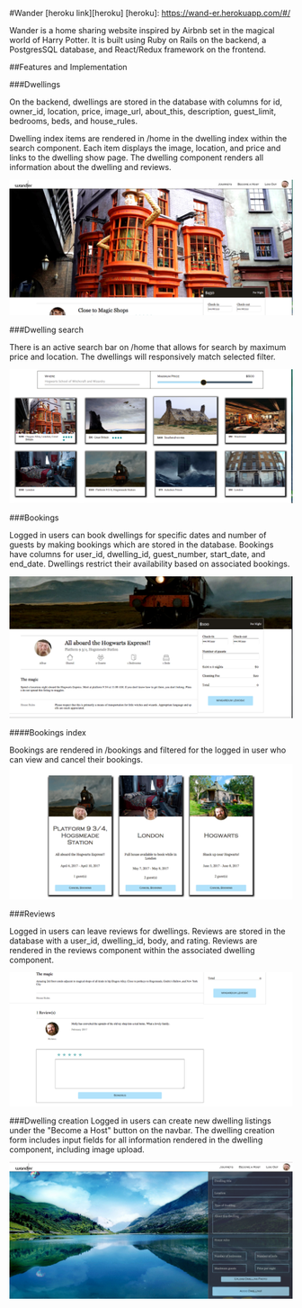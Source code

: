 #Wander
[heroku link][heroku]
[heroku]: https://wand-er.herokuapp.com/#/

Wander is a home sharing website inspired by Airbnb set in the magical world of Harry Potter. It is built using Ruby on Rails on the backend, a PostgresSQL database, and React/Redux framework on the frontend.

##Features and Implementation

###Dwellings

On the backend, dwellings are stored in the database with columns for id, owner_id, location, price, image_url, about_this, description, guest_limit, bedrooms, beds, and house_rules.

Dwelling index items are rendered in /home in the dwelling index within the search component.  Each item displays the image, location, and price and links to the dwelling show page.
The dwelling component renders all information about the dwelling and reviews.

![images](app/assets/images/dwelling_component2.png)

###Dwelling search

There is an active search bar on /home that allows for search by maximum price and location.  The dwellings will responsively match selected filter.

![images](app/assets/images/search_component2.png)

###Bookings

Logged in users can book dwellings for specific dates and number of guests by making bookings which are stored in the database. Bookings have columns for user_id, dwelling_id, guest_number, start_date, and end_date. Dwellings restrict their availability based on associated bookings.

![images](app/assets/images/Booking_component2.png)

####Bookings index

Bookings are rendered in /bookings and filtered for the logged in user who can view and cancel their bookings.
![images](app/assets/images/booking_index.png)

###Reviews

Logged in users can leave reviews for dwellings. Reviews are stored in the database with a user_id, dwelling_id, body, and rating.
Reviews are rendered in the reviews component within the associated dwelling component.

![images](app/assets/images/review_component2.png)

###Dwelling creation
Logged in users can create new dwelling listings under the "Become a Host" button on the navbar.  The dwelling creation form includes
input fields for all information rendered in the dwelling component, including image upload.

![images](app/assets/images/dwelling_form2.png)

